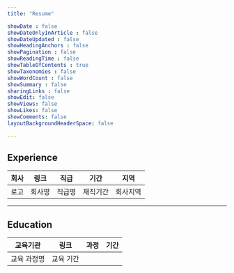 ```yaml
---
title: "Resume"

showDate : false
showDateOnlyInArticle : false
showDateUpdated : false
showHeadingAnchors : false
showPagination : false
showReadingTime : false
showTableOfContents : true
showTaxonomies : false 
showWordCount : false
showSummary : false
sharingLinks : false
showEdit: false
showViews: false
showLikes: false
showComments: false
layoutBackgroundHeaderSpace: false

---  
```


## Experience

<table>
    <thead>
        <tr>
            <th>회사</th>
            <th>링크</th>
            <th>직급</th>
            <th>기간</th>
            <th>지역</th>
        </tr>
    </thead>
    <tbody>
         <tr>
            <td>로고</td>
            <td>회사명</td>
            <td>직급명</td>
            <td>재직기간</td>
            <td>회사지역</td>
        </tr>
    </tbody>
</table>

---

## Education

<table>
    <thead>
        <tr>
            <th>교육기관</th>
            <th>링크</th>
            <th>과정</th>
            <th>기간</th>
        </tr>
    </thead>
    <tbody>
        <tr>
            <td>교육 과정명</td>
            <td>교육 기간</td>
        </tr>
    </tbody>
</table>